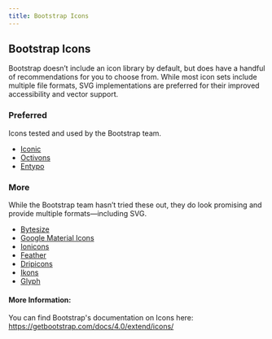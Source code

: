 ```yaml
---
title: Bootstrap Icons
---
```

## Bootstrap Icons

Bootstrap doesn’t include an icon library by default, but does have a handful of recommendations for you to choose from. While most icon sets include multiple file formats, SVG implementations are preferred for their improved accessibility and vector support.

### Preferred

Icons tested and used by the Bootstrap team.

* <a href="https://useiconic.com/open/" target="_blank">Iconic</a>
* <a href="https://octicons.github.com/" target="_blank">Octivons</a>
* <a href="http://www.entypo.com/" target="_blank">Entypo</a>

### More

While the Bootstrap team hasn’t tried these out, they do look promising and provide multiple formats—including SVG.

* <a href="https://github.com/danklammer/bytesize-icons" target="_blank">Bytesize</a>
* <a href="https://material.io/icons/" target="_blank">Google Material Icons</a>
* <a href="http://ionicons.com/" target="_blank">Ionicons</a>
* <a href="https://feathericons.com/" target="_blank">Feather</a>
* <a href="http://demo.amitjakhu.com/dripicons/" target="_blank">Dripicons</a>
* <a href="http://ikons.piotrkwiatkowski.co.uk/" target="_blank">Ikons</a>
* <a href="http://glyph.smarticons.co/" target="_blank">Glyph</a>


#### More Information:
You can find Bootstrap's documentation on Icons here: <a href="https://getbootstrap.com/docs/4.0/extend/icons/" target="_blank">https://getbootstrap.com/docs/4.0/extend/icons/</a>
